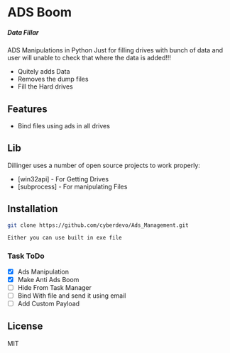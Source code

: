 # ADS Boom 
##### _Data Fillar_ 

ADS Manipulations in Python Just for filling drives with bunch of data and user will unable to check that where the data is added!!!

- Quitely adds Data 
- Removes the dump files 
- Fill the Hard drives

## Features

- Bind files using ads in all drives

## Lib

Dillinger uses a number of open source projects to work properly:

- [win32api] - For Getting Drives
- [subprocess] - For manipulating Files

## Installation

```sh
git clone https://github.com/cyberdevo/Ads_Management.git

Either you can use built in exe file
```
### Task ToDo

- [x] Ads Manipulation
- [x] Make Anti Ads Boom
- [ ] Hide From Task Manager
- [ ] Bind With file and send it using email
- [ ] Add Custom Payload

## License

MIT
